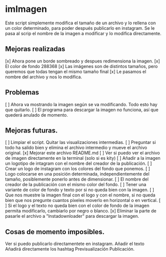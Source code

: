 
# imImagen

Este script simplemente modifica el tamaño de un archivo y lo rellena con un color determinado, para poder después publicarlo en instagram. 
Se le pasa al scrip el nombre de la imagen a modificar y lo modifica directamente.


## Mejoras realizadas
  [x] Ahora pone un borde sombreado y despues redimensiona la imagen.
  [x] El color de fondo 288368
  [x] Las imágenes son de distintos tamaños, pero queremos que todas tengan el mismo tamaño final
  [x] Le pasamos el nombre del archivo y nos lo modifica.


## Problemas
[ ] Ahora va mostrando la imagen según se va modificando. Todo esto hay que quitarlo.
[ ] El programa para descargar la imagen no funciona, así que quederá anulado de momento.


## Mejoras futuras.
[ ] Limpiar el script. Quitar las visualizaciones intermedias.
[ ] Preguntar si todo ha salido bien y elimina el archivo intermedio y mueve el archivo original.
[x] Mejorar este archivo README.md
[ ] Ver si puedo ver el archivo de imagen directamente en la terminal (solo si es kity)
[ ] Añadir a la imagen un logotipo de intagram con el nombre del creador de la publicación.
[ ] Crear un logo de instagram con los colores del fondo que ponemos.
[ ] Logo colocarse en una posición determinada, independientemente del tamaño, posiblemente ponerlo antes de dimensionar.
[ ] El nombre del creador de la publicación con el mismo color del fondo.
[ ] Tener una variante de color de fondo y texto por si no queda bien con la imagen.
[ ] Que nos muestre la imagen final con el logo y con el nombre, si no queda bien que nos pregunte cuantos pixeles moverlo 
  en horizontal o en vertical. 
[ ] Si el logo y el texto no queda bien con el color de fondo de la imagen permita modificarlo, cambiarlo por negro o blanco.
[x] Eliminar la parte de pasarle el archivo a "Instadownloader" para descargar la imagen.

## Cosas de momento imposibles.
  Ver si puedo publicarlo directamentete en instagram.
	Añadir el texto
	Añadirá directamente los hashtag
	Previsualización
	Publicación.
